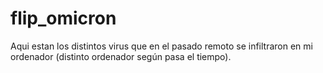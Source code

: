 # flip_omicron

Aqui estan los distintos virus que en el pasado remoto
se infiltraron en mi ordenador (distinto ordenador según pasa el tiempo).
